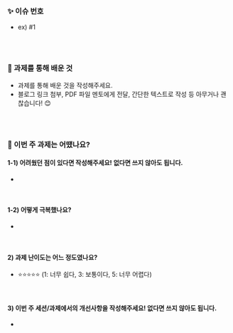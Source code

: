 ### ✨ 이슈 번호

- ex) #1

<br><br>

### 📄 과제를 통해 배운 것

- 과제를 통해 배운 것을 작성해주세요.
- 블로그 링크 첨부, PDF 파일 멘토에게 전달, 간단한 텍스트로 작성 등 아무거나 괜찮습니다! 😊

<br><br>

### 🦁 이번 주 과제는 어땠나요?

#### 1-1) 어려웠던 점이 있다면 작성해주세요! 없다면 쓰지 않아도 됩니다.
- 

<br>

#### 1-2) 어떻게 극복했나요?
- 

<br>

#### 2) 과제 난이도는 어느 정도였나요?
- ⭐️⭐️⭐️⭐️⭐️ (1: 너무 쉽다, 3: 보통이다, 5: 너무 어렵다)

<br>

#### 3) 이번 주 세션/과제에서의 개선사항을 작성해주세요! 없다면 쓰지 않아도 됩니다.
- 
